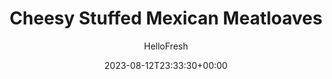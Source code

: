---
draft: true # Use this only for setting draft status
hidden: false # Use this to hide unwanted recipes
slug: # <post-title>
title: 'Cheesy Stuffed Mexican Meatloaves'
description: "When we say cheesy, we’re serious. These mini loaves are not only stuffed with our blend of Mexican cheeses, but have MORE gooey cheese melted on top. (Step aside, cheeseburger). Ground pork makes the meatloaves extra-juicy, which is the perfect textural contrast to all the aforementioned cheesiness. If that doesn’t grab you yet, how about piling poblano peppers, fresh tomato salsa, and lime crema on the meatloaves? Bye bye, boring!"
image: https://img.hellofresh.com/f_auto,fl_lossy,q_auto,w_1200/hellofresh_s3/image/cheesy-stuffed-mexican-meatloaves-398fd371.jpg
date: 2023-08-12T23:33:30+00:00
author: HelloFresh

tags: ['Spicy']
categories: "main course"
cuisines: "Mexican"
allergens: ['Wheat', 'Milk']

calories: 860
preptime: ['35 minutes']
cooktime: # 180 = 3 Hours | In minutes
totaltime: PT35M
servings: 2

links:
  - description: "When we say cheesy, we’re serious. These mini loaves are not only stuffed with our blend of Mexican cheeses, but have MORE gooey cheese melted on top. (Step aside, cheeseburger). Ground pork makes the meatloaves extra-juicy, which is the perfect textural contrast to all the aforementioned cheesiness. If that doesn’t grab you yet, how about piling poblano peppers, fresh tomato salsa, and lime crema on the meatloaves? Bye bye, boring!"
    website: https://www.hellofresh.com/recipes/cheesy-stuffed-mexican-meatloaves-5beeec50ae08b53afc7dd872
    image: https://img.hellofresh.com/f_auto,fl_lossy,q_auto,w_1200/hellofresh_s3/image/cheesy-stuffed-mexican-meatloaves-398fd371.jpg
 
weight: # 1 | You can add weight to some posts to override the default sorting (date descending)

comments: false # Keep False

ingredients: ['4 unit Scallions', '2 unit Poblano Pepper', '1 unit Jalapeño', '2 unit Lime', '1 cup Jasmine Rice', '20 ounce Ground Pork', '½ cup Panko Breadcrumbs', '2 tablespoon Southwest Spice Blend', '1 cup Mexican Cheese Blend', '2 unit Roma Tomato', '8 tablespoon Sour Cream', '1 teaspoon Sugar', '2 teaspoon Olive Oil', '1 tablespoon Butter', '1 teaspoon Vegetable Oil', ' Salt', ' Pepper']

instructionTitles: ['Prep', 'Cook Rice', 'Form and Stuff Meatloaves', 'Cook Meatloaves', 'Make Salsa and Lime Crema', 'Finish and Serve']
instructions: ['Adjust rack to middle position and preheat oven to 450 degrees. Wash and dry all produce. Trim scallions; thinly slice greens and mince whites. Thinly slice poblanos. Thinly slice jalapeño, removing seeds and ribs for less heat. Zest 1 tsp zest from limes; quarter limes. In a small bowl, combine jalapeño, 1 tsp sugar, salt, and the juice from 1 lime wedge.', 'Place rice, 1¾ cup water, and a large pinch of salt in a medium, lidded pot. Bring to a boil over high heat. Once boiling, cover and reduce heat to low. Cook until tender, about 15 minutes. Turn off heat and keep covered until ready to serve.', 'In a medium bowl, combine pork, scallion whites, panko, Southwest Spice, and 2 tsp salt. Quarter mixture; flatten into ½-inch-thick rounds. Set aside half the cheese for topping. Divide remaining cheese between each round. Fold edges of meat around cheese, sealing to create four 1-inch-tall loaves.', 'Place meatloaves on one side of a lightly oiled baking sheet. Toss poblanos on other side of sheet with a large drizzle of olive oil and a pinch of salt and pepper. Bake until meatloaves are just cooked through and poblanos are lightly browned and tender, 15-20 minutes. Remove baking sheet from oven and top meatloaves with remaining cheese. Return to oven and bake until cheese has melted, about 2 minutes longer.', 'Meanwhile, finely dice tomatoes. Combine tomatoes, half the scallion greens, half the lime zest, and a squeeze of lime juice in a small bowl. Season generously with salt and pepper. In a separate small bowl, combine sour cream, a squeeze of lime juice, remaining lime zest, and a pinch of salt.', 'Fluff rice and 1 TBSP butter with a fork and season with salt and pepper. Divide rice between plates. Top with meatloaves, poblanos, salsa, and a dollop of lime crema. Garnish with pickled jalapeño (draining before adding) and remaining scallion greens. Serve with remaining lime wedges on the side.']
---